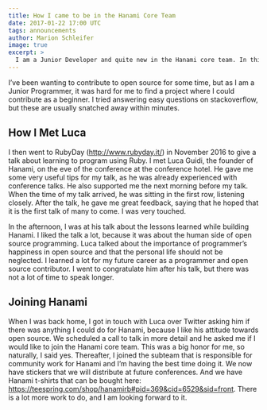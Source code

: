 ```yaml
---
title: How I came to be in the Hanami Core Team
date: 2017-01-22 17:00 UTC
tags: announcements
author: Marion Schleifer
image: true
excerpt: >
  I am a Junior Developer and quite new in the Hanami core team. In this blog post, I want to tell you how I came to be there.
---
```


I’ve been wanting to contribute to open source for some time, but as I am a Junior Programmer, it was hard for me to find a project where I could contribute as a beginner. I tried answering easy questions on stackoverflow, but these are usually snatched away within minutes.

## How I Met Luca

I then went to RubyDay (http://www.rubyday.it/) in November 2016 to give a talk about learning to program using Ruby. I met Luca Guidi, the founder of Hanami, on the eve of the conference at the conference hotel. He gave me some very useful tips for my talk, as he was already experienced with conference talks. He also supported me the next morning before my talk. When the time of my talk arrived, he was sitting in the first row, listening closely. After the talk, he gave me great feedback, saying that he hoped that it is the first talk of many to come. I was very touched.

In the afternoon, I was at his talk about the lessons learned while building Hanami. I liked the talk a lot, because it was about the human side of open source programming. Luca talked about the importance of programmer’s happiness in open source and that the personal life should not be neglected. I learned a lot for my future career as a programmer and open source contributor. I went to congratulate him after his talk, but there was not a lot of time to speak longer.

## Joining Hanami

When I was back home, I got in touch with Luca over Twitter asking him if there was anything I could do for Hanami, because I like his attitude towards open source. We scheduled a call to talk in more detail and he asked me if I would like to join the Hanami core team. This was a big honor for me, so naturally, I said yes. Thereafter, I joined the subteam that is responsible for community work for Hanami and I’m having the best time doing it. We now have stickers that we will distribute at future conferences. And we have Hanami t-shirts that can be bought here: https://teespring.com/shop/hanamirb#pid=369&cid=6529&sid=front. There is a lot more work to do, and I am looking forward to it.